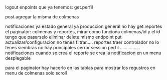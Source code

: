 logout
enpoints que ya tenemos:
get.perfil

post.agregar la misma de colmenas

notificaciones ya
estado general ya
produccion general no hay
get.reportes 
el paginator: colmenas y reportes, mirar como funciona
colmenas/id y el id tengo que pasarselo
eliminar delete mismo endpoint
put actualizar/configuracion
no tenes filtrar..... reportes
traer controlador no lo tenes 
siembras no hay
principales 
cerrar session
perfil
................
notificaciones
cuando se crea el reporte se crea la notificacion
en un menu desplegable

para el paginator hay hacerlo en las tablas para mostrar los regustros en menu de colmenas solo scroll